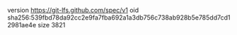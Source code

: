 version https://git-lfs.github.com/spec/v1
oid sha256:539fbd78da92cc2e9fa7fba692a1a3db756c738ab928b5e785dd7cd12981ae4e
size 3821
